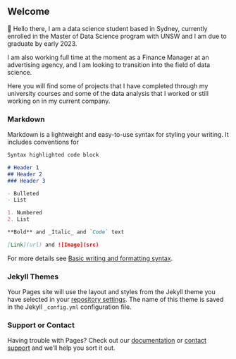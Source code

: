 ## Welcome

👋 Hello there, I am a data science student based in Sydney, currently enrolled in the Master of Data Science program with UNSW and I am due to graduate by early 2023. 

I am also working full time at the moment as a Finance Manager at an advertising agency, and I am looking to transition into the field of data science.

Here you will find some of projects that I have completed through my university courses and some of the data analysis that I worked or still working on in my current company. 


### Markdown

Markdown is a lightweight and easy-to-use syntax for styling your writing. It includes conventions for

```markdown
Syntax highlighted code block

# Header 1
## Header 2
### Header 3

- Bulleted
- List

1. Numbered
2. List

**Bold** and _Italic_ and `Code` text

[Link](url) and ![Image](src)
```

For more details see [Basic writing and formatting syntax](https://docs.github.com/en/github/writing-on-github/getting-started-with-writing-and-formatting-on-github/basic-writing-and-formatting-syntax).

### Jekyll Themes

Your Pages site will use the layout and styles from the Jekyll theme you have selected in your [repository settings](https://github.com/SharonymTan/SharonymTan.github.io/settings/pages). The name of this theme is saved in the Jekyll `_config.yml` configuration file.

### Support or Contact

Having trouble with Pages? Check out our [documentation](https://docs.github.com/categories/github-pages-basics/) or [contact support](https://support.github.com/contact) and we’ll help you sort it out.
